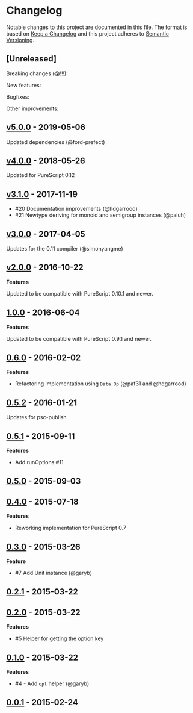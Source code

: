 # Changelog

Notable changes to this project are documented in this file. The format is based on [Keep a Changelog](https://keepachangelog.com/en/1.0.0/) and this project adheres to [Semantic Versioning](https://semver.org/spec/v2.0.0.html).

## [Unreleased]

Breaking changes (😱!!!):

New features:

Bugfixes:

Other improvements:

## [v5.0.0](https://github.com/purescript-contrib/purescript-options/releases/tag/v5.0.0) - 2019-05-06

Updated dependencies (@ford-prefect)

## [v4.0.0](https://github.com/purescript-contrib/purescript-options/releases/tag/v4.0.0) - 2018-05-26

Updated for PureScript 0.12

## [v3.1.0](https://github.com/purescript-contrib/purescript-options/releases/tag/v3.1.0) - 2017-11-19

- #20 Documentation improvements (@hdgarrood)
- #21 Newtype deriving for monoid and semigroup instances (@paluh)

## [v3.0.0](https://github.com/purescript-contrib/purescript-options/releases/tag/v3.0.0) - 2017-04-05

Updates for the 0.11 compiler (@simonyangme)

## [v2.0.0](https://github.com/purescript-contrib/purescript-options/releases/tag/v2.0.0) - 2016-10-22

**Features**

Updated to be compatible with PureScript 0.10.1 and newer.

## [1.0.0](https://github.com/purescript-contrib/purescript-options/releases/tag/1.0.0) - 2016-06-04

**Features**

Updated to be compatible with PureScript 0.9.1 and newer.

## [0.6.0](https://github.com/purescript-contrib/purescript-options/releases/tag/0.6.0) - 2016-02-02

**Features**
- Refactoring implementation using `Data.Op` (@paf31 and @hdgarrood)

## [0.5.2](https://github.com/purescript-contrib/purescript-options/releases/tag/0.5.2) - 2016-01-21

Updates for psc-publish

## [0.5.1](https://github.com/purescript-contrib/purescript-options/releases/tag/0.5.1) - 2015-09-11

**Features**
- Add runOptions #11

## [0.5.0](https://github.com/purescript-contrib/purescript-options/releases/tag/0.5.0) - 2015-09-03

## [0.4.0](https://github.com/purescript-contrib/purescript-options/releases/tag/0.4.0) - 2015-07-18

**Features**
- Reworking implementation for PureScript 0.7

## [0.3.0](https://github.com/purescript-contrib/purescript-options/releases/tag/0.3.0) - 2015-03-26

**Feature**
- #7 Add Unit instance (@garyb)

## [0.2.1](https://github.com/purescript-contrib/purescript-options/releases/tag/0.2.1) - 2015-03-22

## [0.2.0](https://github.com/purescript-contrib/purescript-options/releases/tag/0.2.0) - 2015-03-22

**Features**
- #5 Helper for getting the option key

## [0.1.0](https://github.com/purescript-contrib/purescript-options/releases/tag/0.1.0) - 2015-03-22

**Features**
- #4 - Add `opt` helper (@garyb)

## [0.0.1](https://github.com/purescript-contrib/purescript-options/releases/tag/0.0.1) - 2015-02-24

